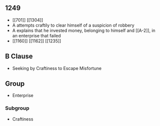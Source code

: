 ## 1249
- [[701]] [[1304]] 
- A attempts craftily to clear himself of a suspicion of robbery
- A explains that he invested money, belonging to himself and [[A-2]], in an enterprise that failed
- [[1160]] [[1162]] [[1235]] 

## B Clause
- Seeking by Craftiness to Escape Misfortune

## Group
- Enterprise

### Subgroup
- Craftiness

